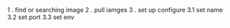 1 . find or searching image
2 . pull iamges
3 . set up configure
    3.1 set name
    3.2 set port
    3.3 set env